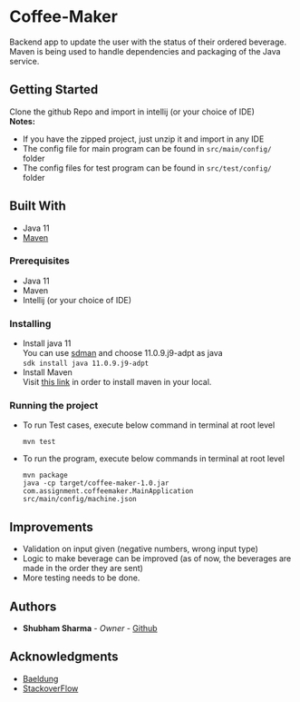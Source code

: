 # Coffee-Maker

Backend app to update the user with the status of their ordered beverage.
Maven is being used to handle dependencies and packaging of the Java service.

## Getting Started
Clone the github Repo and import in intellij (or your choice of IDE) \
**Notes:** 
- If you have the zipped project, just unzip it and import in any IDE
- The config file for main program can be found in `src/main/config/` folder
- The config files for test program can be found in `src/test/config/` folder

## Built With
* Java 11
* [Maven](https://maven.apache.org/)

### Prerequisites
- Java 11
- Maven 
- Intellij (or your choice of IDE)

### Installing
- Install java 11 \
  You can use [sdman](https://sdkman.io/install) and choose 11.0.9.j9-adpt as java<br>
  `sdk install java 11.0.9.j9-adpt`
- Install Maven \
  Visit [this link](https://maven.apache.org/install.html) in order to install maven in your local.

### Running the project
- To run Test cases, execute below command in terminal at root level
    ```
    mvn test
    ```
- To run the program, execute below commands in terminal at root level
    ```
    mvn package
    java -cp target/coffee-maker-1.0.jar com.assignment.coffeemaker.MainApplication src/main/config/machine.json
    ```
  
## Improvements
- Validation on input given (negative numbers, wrong input type)
- Logic to make beverage can be improved (as of now, the beverages are made in the order they are sent)
- More testing needs to be done.

## Authors
- **Shubham Sharma** - *Owner* - [Github](https://github.com/shubham-shar)

## Acknowledgments
- [Baeldung](https://www.baeldung.com)
- [StackoverFlow](https://stackoverflow.com/)